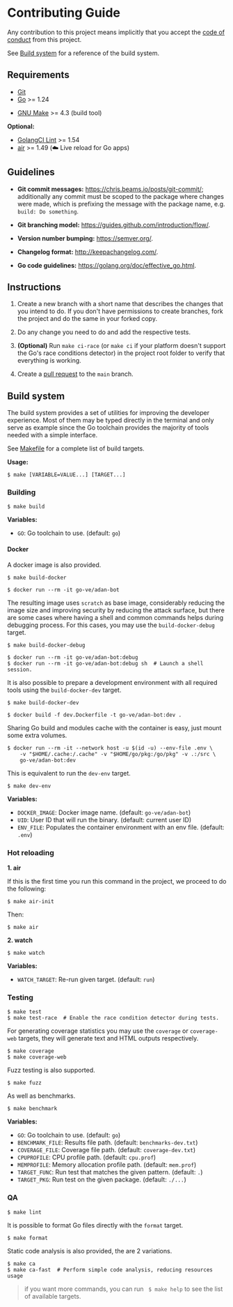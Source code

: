 # Contributing Guide

Any contribution to this project means implicitly that you accept the
[code of conduct](CODE_OF_CONDUCT.md) from this project.

See [Build system](#build-system) for a reference of the build system.

## Requirements

- [Git][]
- [Go][] >= 1.24

[Git]: https://git-scm.com/
[Go]: https://golang.org/dl/
- [GNU Make][] >= 4.3 (build tool)

**Optional:**

- [GolangCI Lint][] >= 1.54
- [air][] >= 1.49 (☁️ Live reload for Go apps)

[GolangCI Lint]: https://github.com/golangci/golangci-lint/releases
[GNU Make]: https://www.gnu.org/software/make/
[reflex]: https://github.com/cespare/reflex
[air]: https://github.com/cosmtrek/air/

## Guidelines

- **Git commit messages:** <https://chris.beams.io/posts/git-commit/>;
  additionally any commit must be scoped to the package where changes were
  made, which is prefixing the message with the package name, e.g.
  `build: Do something`.

- **Git branching model:** <https://guides.github.com/introduction/flow/>.

- **Version number bumping:** <https://semver.org/>.

- **Changelog format:** <http://keepachangelog.com/>.

- **Go code guidelines:** <https://golang.org/doc/effective_go.html>.

## Instructions

1. Create a new branch with a short name that describes the changes that you
   intend to do. If you don't have permissions to create branches, fork the
   project and do the same in your forked copy.

2. Do any change you need to do and add the respective tests.

3. **(Optional)** Run `make ci-race` (or `make ci` if your platform doesn't
   support the Go's race conditions detector) in the project root folder to
   verify that everything is working.

4. Create a [pull request][] to the `main` branch.

[pull request]: https://github.com/Golang-Venezuela/adan-bot/compare

## Build system

The build system provides a set of utilities for improving the developer
experience. Most of them may be typed directly in the terminal and only serve
as example since the Go toolchain provides the majority of tools needed with
a simple interface.

See [Makefile](Makefile) for a complete list of build targets.

**Usage:**

```shell-session
$ make [VARIABLE=VALUE...] [TARGET...]
```

### Building

```shell-session
$ make build
```

**Variables:**

- `GO`: Go toolchain to use. (default: `go`)

#### Docker

A docker image is also provided.

```shell-session
$ make build-docker
```

```shell-session
$ docker run --rm -it go-ve/adan-bot
```

The resulting image uses `scratch` as base image, considerably reducing the
image size and improving security by reducing the attack surface, but there are
some cases where having a shell and common commands helps during debugging
process. For this cases, you may use the `build-docker-debug` target.

```shell-session
$ make build-docker-debug
```

```shell-session
$ docker run --rm -it go-ve/adan-bot:debug
$ docker run --rm -it go-ve/adan-bot:debug sh  # Launch a shell session.
```

It is also possible to prepare a development environment with all required
tools using the `build-docker-dev` target.

```shell-session
$ make build-docker-dev
```

```shell-session
$ docker build -f dev.Dockerfile -t go-ve/adan-bot:dev .
```

Sharing Go build and modules cache with the container is easy, just mount some
extra volumes.

```shell-session
$ docker run --rm -it --network host -u $(id -u) --env-file .env \
    -v "$HOME/.cache:/.cache" -v "$HOME/go/pkg:/go/pkg" -v .:/src \
    go-ve/adan-bot:dev
```

This is equivalent to run the `dev-env` target.

```shell-session
$ make dev-env
```

**Variables:**

- `DOCKER_IMAGE`: Docker image name. (default: `go-ve/adan-bot`)
- `UID`: User ID that will run the binary. (default: current user ID)
- `ENV_FILE`: Populates the container environment with an env file. (default:
  `.env`)

### Hot reloading
**1. air**
   
If this is the first time you run this command in the project, we proceed to do the following:
```shell-session
$ make air-init
```
Then:
```shell-session
$ make air
```

**2. watch**
```shell-session
$ make watch
```
**Variables:**

- `WATCH_TARGET`: Re-run given target. (default: `run`)

### Testing

```shell-session
$ make test
$ make test-race  # Enable the race condition detector during tests.
```

For generating coverage statistics you may use the `coverage` or `coverage-web`
targets, they will generate text and HTML outputs respectively.

```shell-session
$ make coverage
$ make coverage-web
```

Fuzz testing is also supported.

```shell-session
$ make fuzz
```

As well as benchmarks.

```shell-session
$ make benchmark
```

**Variables:**

- `GO`: Go toolchain to use. (default: `go`)
- `BENCHMARK_FILE`: Results file path. (default: `benchmarks-dev.txt`)
- `COVERAGE_FILE`: Coverage file path. (default: `coverage-dev.txt`)
- `CPUPROFILE`: CPU profile path. (default: `cpu.prof`)
- `MEMPROFILE`: Memory allocation profile path. (default: `mem.prof`)
- `TARGET_FUNC`: Run test that matches the given pattern. (default: `.`)
- `TARGET_PKG`: Run test on the given package. (default: `./...`)

### QA

```shell-session
$ make lint
```

It is possible to format Go files directly with the `format` target.

```shell-session
$ make format
```

Static code analysis is also provided, the are 2 variations.

```shell-session
$ make ca
$ make ca-fast  # Perform simple code analysis, reducing resources usage
```

> if you want more commands, you can run ` $ make help` to see the list of available targets.
